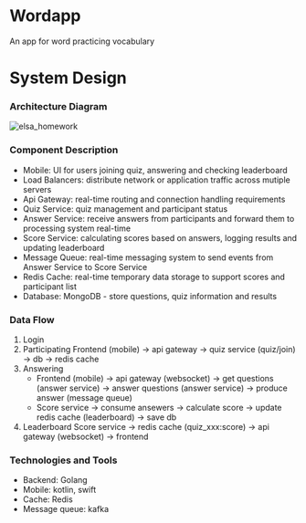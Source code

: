 # Wordapp
An app for word practicing vocabulary

# System Design

### Architecture Diagram

![elsa_homework](https://github.com/user-attachments/assets/56ea6356-8e3d-457c-86d9-f1cef0a221c3)

### Component Description
- Mobile: UI for users joining quiz, answering and checking leaderboard
- Load Balancers: distribute network or application traffic across mutiple servers
- Api Gateway: real-time routing and connection handling requirements
- Quiz Service: quiz management and participant status
- Answer Service: receive answers from participants and forward them to processing system real-time
- Score Service: calculating scores based on answers, logging results and updating leaderboard
- Message Queue: real-time messaging system to send events from Answer Service to Score Service
- Redis Cache: real-time temporary data storage to support scores and participant list
- Database: MongoDB - store questions, quiz information and results

### Data Flow
1. Login
2. Participating
   Frontend (mobile) -> api gateway -> quiz service (quiz/join) -> db -> redis cache
3. Answering
   - Frontend (mobile) -> api gateway (websocket) -> get questions (answer service) -> answer questions (answer service)
     -> produce answer (message queue)
   - Score service -> consume ansewers -> calculate score -> update redis cache (leaderboard) -> save db
4. Leaderboard
   Score service -> redis cache (quiz_xxx:score) -> api gateway (websocket) -> frontend

### Technologies and Tools
- Backend: Golang
- Mobile: kotlin, swift
- Cache: Redis
- Message queue: kafka
